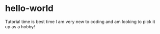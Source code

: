 # hello-world
Tutorial time is best time
I am very new to coding and am looking to pick it up as a hobby!
